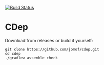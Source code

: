 [![Build Status](https://travis-ci.org/jomof/cdep.svg?branch=master)](https://travis-ci.org/jomof/cdep)


# CDep

Download from releases or build it yourself:

    git clone https://github.com/jomof/cdep.git
    cd cdep
    ./gradlew assemble check
